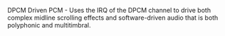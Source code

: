 DPCM Driven PCM - Uses the IRQ of the DPCM channel to drive both complex midline scrolling effects and software-driven audio that is both polyphonic and multitimbral.
